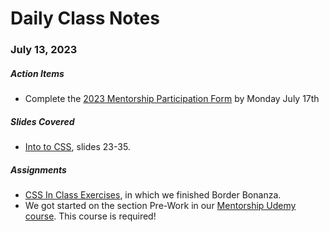 # Daily Class Notes

### July 13, 2023

##### Action Items

- Complete the  [2023 Mentorship Participation Form](https://forms.gle/pJKRSKu2F1jZGsRG8) by Monday July 17th

##### Slides Covered

- [Into to CSS](https://www.canva.com/design/DAFnIubtXC8/iFIr3Uf4Hlv4Tp80z_JLGA/edit), slides 23-35.

##### Assignments

- [CSS In Class Exercises](https://github.com/AnnieCannons/css-in-class-exercises), in which we finished Border Bonanza.
- We got started on the section Pre-Work in our [Mentorship Udemy course](https://anniecannons.udemy.com/learning-paths/5560730/). This course is required!
